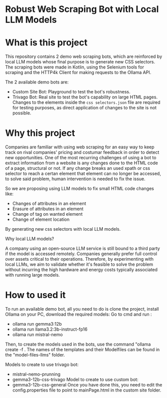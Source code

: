 # Robust Web Scraping Bot with Local LLM Models

# What is this project

This repository contains 2 demo web scraping bots, which are reinforced by local LLM models whose final purpose is to generate new CSS selectors. The scraping bots were made in Kotlin, using the Selenium tools for scraping and the HTTP4k Client for making requests to the Ollama API.

The 2 available demo bots are:

- Custom Site Bot: Playground to test the bot's robustness.
- Trivago Bot: Real site to test the bot's capability on large HTML pages. Changes to the elements inside the `css selectors.json` file are required for testing purposes, as direct application of changes to the site is not possible.

# Why this project

Companies are familiar with using web scraping for an easy way to keep track on rival companies' pricing and costumar feedback in order to detect new opportunities. One of the most recurring challenges of using a bot to extract information from a website is any changes done to the HTML code of a page, structural or not. If any change breaks an used xpath or css selector to reach a certan element that element can no longer be accessed, to solve said problem, human intervention is needed to fix the issue.

So we are proposing using LLM models to fix small HTML code changes like:

- Changes of attributes in an element
- Erasure of attributes in an element
- Change of tag on wanted element
- Change of element location

By generating new css selectors with local LLM models.

Why local LLM models?

A company using an open-source LLM service is still bound to a third party if the model is accessed remotely. Companies generally prefer full control over assets critical to their operations. Therefore, by experimenting with local LLMs, we aim to validate whether it's feasible to solve the problem without incurring the high hardware and energy costs typically associated with running large models.

# How to used it

To run an available demo bot, all you need to do is clone the project, install Ollama on your PC, download the required models:
Go to cmd and run : 
- ollama run gemma3:12b 
- ollama run llama3.2:3b-instruct-fp16
- ollama run mistral-nemo

Then, to create the models used in the bots, use the command "ollama create <name of model> -f <directory of the file where the desired Modelfile is located>. The names of the templates and their Modelfiles can be found in the "model-files-llms" folder.

Models to create to use trivago bot:
- mistral-nemo-prunning
- gemma3-12b-css-trivago
Model to create to use custom bot:
- gemma3-12b-css-general
Once you have done this, you need to edit the config.properties file to point to mainPage.html in the custom site folder.
